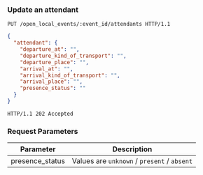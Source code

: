 ### Update an attendant

```http
PUT /open_local_events/:event_id/attendants HTTP/1.1
```

```json
{
  "attendant": {
    "departure_at": "",
    "departure_kind_of_transport": "",
    "departure_place": "",
    "arrival_at": "",
    "arrival_kind_of_transport": "",
    "arrival_place": "",
    "presence_status": ""
  }
}
```

```http
HTTP/1.1 202 Accepted
```

### Request Parameters

Parameter         | Description
------------------|---------------------------------
presence_status   | Values are `unknown` / `present` / `absent`
